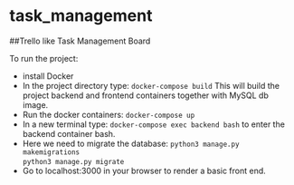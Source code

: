 # task_management
##Trello like Task Management Board

To run the project:

* install Docker
* In the project directory type: ```docker-compose build```
  This will build the project backend and frontend containers together with MySQL db image.
* Run the docker containers: ```docker-compose up```
* In a new terminal type: ```docker-compose exec backend bash``` to enter the backend container bash.
* Here we need to migrate the database: 
```python3 manage.py makemigrations```    
```python3 manage.py migrate```
* Go to localhost:3000 in your browser to render a basic front end.

